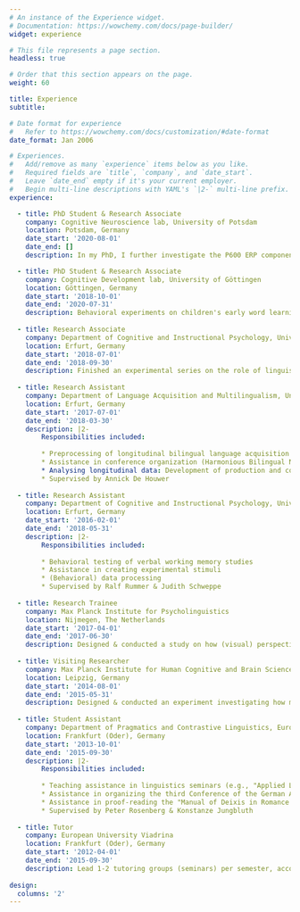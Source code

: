 ```yaml
---
# An instance of the Experience widget.
# Documentation: https://wowchemy.com/docs/page-builder/
widget: experience

# This file represents a page section.
headless: true

# Order that this section appears on the page.
weight: 60

title: Experience
subtitle:

# Date format for experience
#   Refer to https://wowchemy.com/docs/customization/#date-format
date_format: Jan 2006

# Experiences.
#   Add/remove as many `experience` items below as you like.
#   Required fields are `title`, `company`, and `date_start`.
#   Leave `date_end` empty if it's your current employer.
#   Begin multi-line descriptions with YAML's `|2-` multi-line prefix.
experience:

  - title: PhD Student & Research Associate
    company: Cognitive Neuroscience lab, University of Potsdam
    location: Potsdam, Germany
    date_start: '2020-08-01'
    date_end: []
    description: In my PhD, I further investigate the P600 ERP component (see Contier et al., 2022 and further info in Projects). Supervised by Milena Rabovsky, Mathias Weymar, and Isabell Wartenburger.

  - title: PhD Student & Research Associate
    company: Cognitive Development lab, University of Göttingen
    location: Göttingen, Germany
    date_start: '2018-10-01'
    date_end: '2020-07-31'
    description: Behavioral experiments on children's early word learning. The project focused on how children learn selectively from reliable rather than unreliable speakers (see Schütte, Mani, & Behne, 2020). Supervised by Tanya Behne & Nivedita Mani.
        
  - title: Research Associate
    company: Department of Cognitive and Instructional Psychology, University of Erfurt
    location: Erfurt, Germany
    date_start: '2018-07-01'
    date_end: '2018-09-30'
    description: Finished an experimental series on the role of linguistic long-term representations on verbal short-term memory (see  Schweppe, Schütte et al., 2021). Supervised by Judith Schweppe.
    
  - title: Research Assistant
    company: Department of Language Acquisition and Multilingualism, University of Erfurt
    location: Erfurt, Germany
    date_start: '2017-07-01'
    date_end: '2018-03-30'
    description: |2-
        Responsibilities included:
        
        * Preprocessing of longitudinal bilingual language acquisition data (children, M-CDI and FRAKIS)
        * Assistance in conference organization (Harmonious Bilingual Network Colloquium, La Hulpe, Belgium, May 24-26, 2018)
        * Analysing longitudinal data: Development of production and comprehension of translation equivalents in 24 months old bilingual toddlers
        * Supervised by Annick De Houwer
    
  - title: Research Assistant
    company: Department of Cognitive and Instructional Psychology, University of Erfurt
    location: Erfurt, Germany
    date_start: '2016-02-01'
    date_end: '2018-05-31'
    description: |2-
        Responsibilities included:
        
        * Behavioral testing of verbal working memory studies
        * Assistance in creating experimental stimuli
        * (Behavioral) data processing
        * Supervised by Ralf Rummer & Judith Schweppe
        
  - title: Research Trainee
    company: Max Planck Institute for Psycholinguistics
    location: Nijmegen, The Netherlands
    date_start: '2017-04-01'
    date_end: '2017-06-30'
    description: Designed & conducted a study on how (visual) perspective-taking influences language comprehension. Supervised by Shiri Lev-Ari.
    
  - title: Visiting Researcher
    company: Max Planck Institute for Human Cognitive and Brain Sciences
    location: Leipzig, Germany
    date_start: '2014-08-01'
    date_end: '2015-05-31'
    description: Designed & conducted an experiment investigating how musical "semantics" support novel word learning (see Fritz et al., 2019). Supervised by Tom H. Fritz.
    
  - title: Student Assistant
    company: Department of Pragmatics and Contrastive Linguistics, European University Viadrina
    location: Frankfurt (Oder), Germany
    date_start: '2013-10-01'
    date_end: '2015-09-30'
    description: |2-
        Responsibilities included:
        
        * Teaching assistance in linguistics seminars (e.g., "Applied Linguistics")
        * Assistance in organizing the third Conference of the German Association of Applied Linguistics (GAL), Frankfurt (Oder) / Słubice, Germany (September 23-25, 2015)
        * Assistance in proof-reading the "Manual of Deixis in Romance Languages" (2015, De Gruyter)
        * Supervised by Peter Rosenberg & Konstanze Jungbluth
        
  - title: Tutor
    company: European University Viadrina
    location: Frankfurt (Oder), Germany
    date_start: '2012-04-01'
    date_end: '2015-09-30'
    description: Lead 1-2 tutoring groups (seminars) per semester, accompanying the "Introduction to Linguistics" (Peter Rosenberg). Tutoring included discussing the readings, giving talks on background literature, and evaluating students essays and presentations.
        
design:
  columns: '2'
---
```


